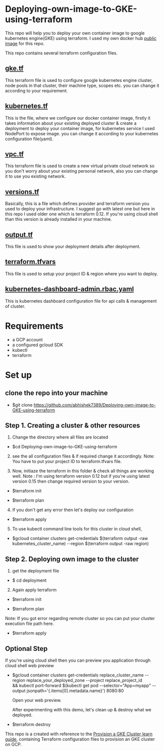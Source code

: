 # Deploying-own-image-to-GKE-using-terraform

This repo will help you to deploy your own container image to google kubernetes engine(GKE) using terraform. I used my own docker hub  [public image](https://hub.docker.com/r/abhishek7389/trailapp) for this repo.

This repo contains several terraform configuration files.

## [gke.tf](https://github.com/abhishek7389/Deploying-own-image-to-GKE-using-terraform/gke.tf) 
This terraform file is used to configure google kubernetes engine cluster, node pools in that cluster, their machine type, scopes etc. you can change it according to your requirement.

## [kubernetes.tf](https://github.com/abhishek7389/Deploying-own-image-to-GKE-using-terraform/kubernetes.tf)
This is the file, where we configure our docker container image, firstly it takes information about your existing deployed cluster & create a deployment to deploy your container image, for kubernetes service I used NodePort to expose image. you can change it according to your kubernetes configuration file(yaml).

## [vpc.tf](https://github.com/abhishek7389/Deploying-own-image-to-GKE-using-terraform/vpc.tf)
This terraform file is used to create a new virtual private cloud network so you don't worry about your existing personal network, also you can change it to use you existing network.

## [versions.tf](https://github.com/abhishek7389/Deploying-own-image-to-GKE-using-terraform/versions.tf)
Basically, this is a file which defines provider and terraform version you used to deploy your infrastructure. I suggest go with latest one but here in this repo I used older one which is terraform 0.12. If you're using cloud shell than this version is already installed in your machine.

## [output.tf](https://github.com/abhishek7389/Deploying-own-image-to-GKE-using-terraform/output.tf)
This file is used to show your deployment details after deployment.

## [terraform.tfvars](https://github.com/abhishek7389/Deploying-own-image-to-GKE-using-terraform/terraform.tfvars)
This file is used to setup your project ID & region where you want to deploy.

## [kubernetes-dashboard-admin.rbac.yaml](https://github.com/abhishek7389/Deploying-own-image-to-GKE-using-terraform/kubernetes-dashboard-admin.rbac.yaml)
This is kubernetes dashboard configuration file for api calls & management of cluster.

# Requirements
- a GCP account
- a configured gcloud SDK
- kubectl
- terraform


# Set up

## clone the repo into your machine 

- $git clone https://github.com/abhishek7389/Deploying-own-image-to-GKE-using-terraform

## Step 1. Creating a cluster & other resources
1. Change the directory where all files are located

- $cd Deploying-own-image-to-GKE-using-terraform

2. see the all configuration files & if required change it accordingly.
Note: You have to put your project ID to terraform.tfvars file.

3. Now, initiaze the terraform in this folder & check all things are working well.
Note : I'm using terraform version 0.12 but if you're using latest version 0.15 then change required version to your version.

- $terraform init

- $terraform plan

4. If you don't get any error then let's deploy our configuration

- $terraform apply

5. To use kubectl command line tools for this cluster in cloud shell,

- $gcloud container clusters get-credentials $(terraform output -raw kubernetes_cluster_name) --region $(terraform output -raw region)

## Step 2. Deploying own image to the cluster

1. get the deployment file 

- $ cd deployment

2. Again apply terraform

- $terraform init

- $terraform plan

Note: If you got error regarding remote cluster so you can put your cluster execution file path here.

- $terraform apply

## Optional Step

  If you're using cloud shell then you can preview you application through cloud shell web preview

- $gcloud container clusters get-credentials replace_cluster_name --region replace_your_deployed_zone --project replace_project_id \
 && kubectl port-forward $(kubectl get pod --selector="App=myapp" --output jsonpath='{.items[0].metadata.name}') 8080:80

  Open your web preview.

  After experimenting with this demo, let's clean up & destroy what we deployed.

- $terraform destroy

This repo is a created with reference to the [Provision a GKE Cluster learn guide](https://learn.hashicorp.com/terraform/kubernetes/provision-gke-cluster), containing Terraform configuration files to provision an GKE cluster on GCP.
